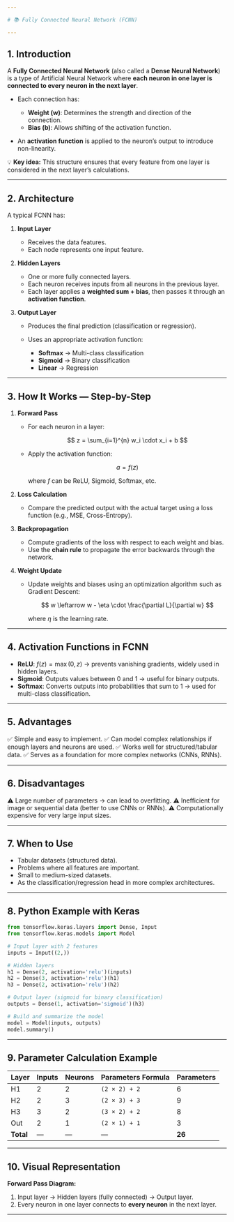 ```yaml
---

# 📚 Fully Connected Neural Network (FCNN) 

---
```


## **1. Introduction**

A **Fully Connected Neural Network** (also called a **Dense Neural Network**) is a type of Artificial Neural Network where **each neuron in one layer is connected to every neuron in the next layer**.

* Each connection has:

  * **Weight (w)**: Determines the strength and direction of the connection.
  * **Bias (b)**: Allows shifting of the activation function.
* An **activation function** is applied to the neuron’s output to introduce non-linearity.

💡 **Key idea:** This structure ensures that every feature from one layer is considered in the next layer’s calculations.

---

## **2. Architecture**

A typical FCNN has:

1. **Input Layer**

   * Receives the data features.
   * Each node represents one input feature.

2. **Hidden Layers**

   * One or more fully connected layers.
   * Each neuron receives inputs from all neurons in the previous layer.
   * Each layer applies a **weighted sum + bias**, then passes it through an **activation function**.

3. **Output Layer**

   * Produces the final prediction (classification or regression).
   * Uses an appropriate activation function:

     * **Softmax** → Multi-class classification
     * **Sigmoid** → Binary classification
     * **Linear** → Regression

---

## **3. How It Works — Step-by-Step**

1. **Forward Pass**

   * For each neuron in a layer:

     $$
     z = \sum_{i=1}^{n} w_i \cdot x_i + b
     $$
   * Apply the activation function:

     $$
     a = f(z)
     $$

     where $f$ can be ReLU, Sigmoid, Softmax, etc.

2. **Loss Calculation**

   * Compare the predicted output with the actual target using a loss function (e.g., MSE, Cross-Entropy).

3. **Backpropagation**

   * Compute gradients of the loss with respect to each weight and bias.
   * Use the **chain rule** to propagate the error backwards through the network.

4. **Weight Update**

   * Update weights and biases using an optimization algorithm such as Gradient Descent:

     $$
     w \leftarrow w - \eta \cdot \frac{\partial L}{\partial w}
     $$

     where $\eta$ is the learning rate.

---

## **4. Activation Functions in FCNN**

* **ReLU**: $f(z) = \max(0, z)$ → prevents vanishing gradients, widely used in hidden layers.
* **Sigmoid**: Outputs values between 0 and 1 → useful for binary outputs.
* **Softmax**: Converts outputs into probabilities that sum to 1 → used for multi-class classification.

---

## **5. Advantages**

✅ Simple and easy to implement.
✅ Can model complex relationships if enough layers and neurons are used.
✅ Works well for structured/tabular data.
✅ Serves as a foundation for more complex networks (CNNs, RNNs).

---

## **6. Disadvantages**

⚠️ Large number of parameters → can lead to overfitting.
⚠️ Inefficient for image or sequential data (better to use CNNs or RNNs).
⚠️ Computationally expensive for very large input sizes.

---

## **7. When to Use**

* Tabular datasets (structured data).
* Problems where all features are important.
* Small to medium-sized datasets.
* As the classification/regression head in more complex architectures.

---

## **8. Python Example with Keras**

```python
from tensorflow.keras.layers import Dense, Input
from tensorflow.keras.models import Model

# Input layer with 2 features
inputs = Input((2,))

# Hidden layers
h1 = Dense(2, activation='relu')(inputs)
h2 = Dense(3, activation='relu')(h1)
h3 = Dense(2, activation='relu')(h2)

# Output layer (sigmoid for binary classification)
outputs = Dense(1, activation='sigmoid')(h3)

# Build and summarize the model
model = Model(inputs, outputs)
model.summary()
```

---

## **9. Parameter Calculation Example**

| Layer     | Inputs | Neurons | Parameters Formula | Parameters |
| --------- | ------ | ------- | ------------------ | ---------- |
| H1        | 2      | 2       | `(2 × 2) + 2`      | 6          |
| H2        | 2      | 3       | `(2 × 3) + 3`      | 9          |
| H3        | 3      | 2       | `(3 × 2) + 2`      | 8          |
| Out       | 2      | 1       | `(2 × 1) + 1`      | 3          |
| **Total** | —      | —       | —                  | **26**     |

---

## **10. Visual Representation**

**Forward Pass Diagram:**

1. Input layer → Hidden layers (fully connected) → Output layer.
2. Every neuron in one layer connects to **every neuron** in the next layer.

---


